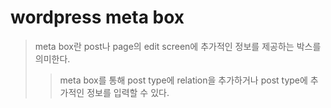# wordpress meta box
> meta box란 post나 page의 edit screen에 추가적인 정보를 제공하는 박스를 의미한다.
>> meta box를 통해 post type에 relation을 추가하거나 post type에 추가적인 정보를 입력할 수 있다.